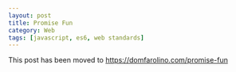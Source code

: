 ```yaml
---
layout: post
title: Promise Fun
category: Web
tags: [javascript, es6, web standards]
---
```


<script>
  document.querySelector('a[href="/Promise-Fun/"]').addEventListener('click', e => {
    e.preventDefault();
    window.location = 'https://domfarolino.com/promise-fun';
  })
</script>

<noscript>
  This post has been moved to <a href="https://domfarolino.com/promise-fun">https://domfarolino.com/promise-fun</a>
</noscript>